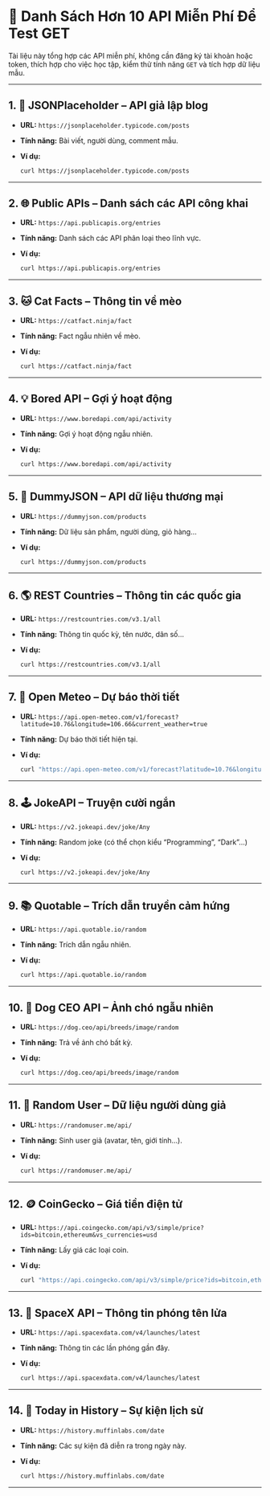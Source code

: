 # 📘 Danh Sách Hơn 10 API Miễn Phí Để Test GET

Tài liệu này tổng hợp các API miễn phí, không cần đăng ký tài khoản hoặc token, thích hợp cho việc học tập, kiểm thử tính năng `GET` và tích hợp dữ liệu mẫu.

---

## 1. 📄 JSONPlaceholder – API giả lập blog

* **URL:** `https://jsonplaceholder.typicode.com/posts`
* **Tính năng:** Bài viết, người dùng, comment mẫu.
* **Ví dụ:**

  ```bash
  curl https://jsonplaceholder.typicode.com/posts
  ```

---

## 2. 🌐 Public APIs – Danh sách các API công khai

* **URL:** `https://api.publicapis.org/entries`
* **Tính năng:** Danh sách các API phân loại theo lĩnh vực.
* **Ví dụ:**

  ```bash
  curl https://api.publicapis.org/entries
  ```

---

## 3. 🐱 Cat Facts – Thông tin về mèo

* **URL:** `https://catfact.ninja/fact`
* **Tính năng:** Fact ngẫu nhiên về mèo.
* **Ví dụ:**

  ```bash
  curl https://catfact.ninja/fact
  ```

---

## 4. 💡 Bored API – Gợi ý hoạt động

* **URL:** `https://www.boredapi.com/api/activity`
* **Tính năng:** Gợi ý hoạt động ngẫu nhiên.
* **Ví dụ:**

  ```bash
  curl https://www.boredapi.com/api/activity
  ```

---

## 5. 🛒 DummyJSON – API dữ liệu thương mại

* **URL:** `https://dummyjson.com/products`
* **Tính năng:** Dữ liệu sản phẩm, người dùng, giỏ hàng...
* **Ví dụ:**

  ```bash
  curl https://dummyjson.com/products
  ```

---

## 6. 🌎 REST Countries – Thông tin các quốc gia

* **URL:** `https://restcountries.com/v3.1/all`
* **Tính năng:** Thông tin quốc kỳ, tên nước, dân số...
* **Ví dụ:**

  ```bash
  curl https://restcountries.com/v3.1/all
  ```

---

## 7. 🔭 Open Meteo – Dự báo thời tiết

* **URL:** `https://api.open-meteo.com/v1/forecast?latitude=10.76&longitude=106.66&current_weather=true`
* **Tính năng:** Dự báo thời tiết hiện tại.
* **Ví dụ:**

  ```bash
  curl "https://api.open-meteo.com/v1/forecast?latitude=10.76&longitude=106.66&current_weather=true"
  ```

---

## 8. 🕹️ JokeAPI – Truyện cười ngắn

* **URL:** `https://v2.jokeapi.dev/joke/Any`
* **Tính năng:** Random joke (có thể chọn kiểu “Programming”, “Dark”...)
* **Ví dụ:**

  ```bash
  curl https://v2.jokeapi.dev/joke/Any
  ```

---

## 9. 📚 Quotable – Trích dẫn truyền cảm hứng

* **URL:** `https://api.quotable.io/random`
* **Tính năng:** Trích dẫn ngẫu nhiên.
* **Ví dụ:**

  ```bash
  curl https://api.quotable.io/random
  ```

---

## 10. 🐶 Dog CEO API – Ảnh chó ngẫu nhiên

* **URL:** `https://dog.ceo/api/breeds/image/random`
* **Tính năng:** Trả về ảnh chó bất kỳ.
* **Ví dụ:**

  ```bash
  curl https://dog.ceo/api/breeds/image/random
  ```

---

## 11. 🧪 Random User – Dữ liệu người dùng giả

* **URL:** `https://randomuser.me/api/`
* **Tính năng:** Sinh user giả (avatar, tên, giới tính...).
* **Ví dụ:**

  ```bash
  curl https://randomuser.me/api/
  ```

---

## 12. 🪙 CoinGecko – Giá tiền điện tử

* **URL:** `https://api.coingecko.com/api/v3/simple/price?ids=bitcoin,ethereum&vs_currencies=usd`
* **Tính năng:** Lấy giá các loại coin.
* **Ví dụ:**

  ```bash
  curl "https://api.coingecko.com/api/v3/simple/price?ids=bitcoin,ethereum&vs_currencies=usd"
  ```

---

## 13. 🚀 SpaceX API – Thông tin phóng tên lửa

* **URL:** `https://api.spacexdata.com/v4/launches/latest`
* **Tính năng:** Thông tin các lần phóng gần đây.
* **Ví dụ:**

  ```bash
  curl https://api.spacexdata.com/v4/launches/latest
  ```

---

## 14. 📅 Today in History – Sự kiện lịch sử

* **URL:** `https://history.muffinlabs.com/date`
* **Tính năng:** Các sự kiện đã diễn ra trong ngày này.
* **Ví dụ:**

  ```bash
  curl https://history.muffinlabs.com/date
  ```

---